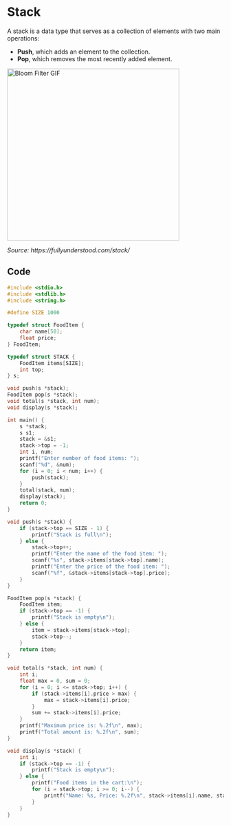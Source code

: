 # Stack

A stack is a data type that serves as a collection of elements with two main operations:
- **Push**, which adds an element to the collection.
- **Pop**, which removes the most recently added element.

<img src="https://miro.medium.com/v2/resize:fit:800/1*kkK3EZNOzBsuwkDNvSVR9g.gif" alt="Bloom Filter GIF" width="400">
<p><em>Source: https://fullyunderstood.com/stack/ </em></p>

## Code

```c
#include <stdio.h>
#include <stdlib.h>
#include <string.h>

#define SIZE 1000

typedef struct FoodItem {
    char name[50];
    float price;
} FoodItem;

typedef struct STACK {
    FoodItem items[SIZE];
    int top;
} s;

void push(s *stack);
FoodItem pop(s *stack);
void total(s *stack, int num);
void display(s *stack);

int main() {
    s *stack;
    s s1;
    stack = &s1;
    stack->top = -1;
    int i, num;
    printf("Enter number of food items: ");
    scanf("%d", &num);
    for (i = 0; i < num; i++) {
        push(stack);
    }
    total(stack, num);
    display(stack);
    return 0;
}

void push(s *stack) {
    if (stack->top == SIZE - 1) {
        printf("Stack is full\n");
    } else {
        stack->top++;
        printf("Enter the name of the food item: ");
        scanf("%s", stack->items[stack->top].name);
        printf("Enter the price of the food item: ");
        scanf("%f", &stack->items[stack->top].price);
    }
}

FoodItem pop(s *stack) {
    FoodItem item;
    if (stack->top == -1) {
        printf("Stack is empty\n");
    } else {
        item = stack->items[stack->top];
        stack->top--;
    }
    return item;
}

void total(s *stack, int num) {
    int i;
    float max = 0, sum = 0;
    for (i = 0; i <= stack->top; i++) {
        if (stack->items[i].price > max) {
            max = stack->items[i].price;
        }
        sum += stack->items[i].price;
    }
    printf("Maximum price is: %.2f\n", max);
    printf("Total amount is: %.2f\n", sum);
}

void display(s *stack) {
    int i;
    if (stack->top == -1) {
        printf("Stack is empty\n");
    } else {
        printf("Food items in the cart:\n");
        for (i = stack->top; i >= 0; i--) {
            printf("Name: %s, Price: %.2f\n", stack->items[i].name, stack->items[i].price);
        }
    }
}
```
